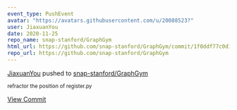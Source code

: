 ```yaml
---
event_type: PushEvent
avatar: "https://avatars.githubusercontent.com/u/20088523?"
user: JiaxuanYou
date: 2020-11-25
repo_name: snap-stanford/GraphGym
html_url: https://github.com/snap-stanford/GraphGym/commit/1f0ddf77c0d1b1cb2778dd313ac32820922873e6
repo_url: https://github.com/snap-stanford/GraphGym
---
```


<a href='https://github.com/JiaxuanYou' target='_blank'>JiaxuanYou</a> pushed to <a href='https://github.com/snap-stanford/GraphGym' target='_blank'>snap-stanford/GraphGym</a>

<small>refractor the position of register.py</small>

<a href='https://github.com/snap-stanford/GraphGym/commit/1f0ddf77c0d1b1cb2778dd313ac32820922873e6' target='_blank'>View Commit</a>